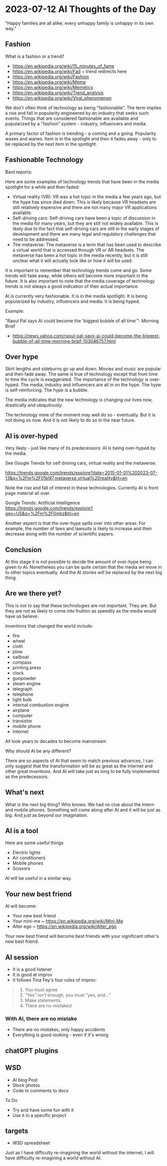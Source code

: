 # 2023-07-12 AI Thoughts of the Day

 "Happy families are all alike; every unhappy family is unhappy in its own way."

## Fashion

What is a fashion or a trend?

* https://en.wikipedia.org/wiki/15_minutes_of_fame
* https://en.wikipedia.org/wiki/Fad ~ trend redirects here
* https://en.wikipedia.org/wiki/Fashion
* https://en.wikipedia.org/wiki/Meme
* https://en.wikipedia.org/wiki/Memetics
* https://en.wikipedia.org/wiki/Trend_analysis
* https://en.wikipedia.org/wiki/Viral_phenomenon


We don't often think of technology as being "fashionable". The term implies a rise and fall in popularity engineered by an industry that seeks such events. Things that are considered fashionable are available and popularized by a "fashion" system - industry, influencers and media.

A primary factor of fashion is trending - a coming and a going. Popularity waxes and wanes. Item is in the spotlight and then it fades away - only to be replaced by the next item in the spotlight.

## Fashionable Technology

Bard reports:

Here are some examples of technology trends that have been in the media spotlight for a while and then faded:

* Virtual reality (VR): VR was a hot topic in the media a few years ago, but the hype has since died down. This is likely because VR headsets are still relatively expensive and there are not many major VR applications available.
* Self-driving cars: Self-driving cars have been a topic of discussion in the media for many years, but they are still not widely available. This is likely due to the fact that self-driving cars are still in the early stages of development and there are many legal and regulatory challenges that need to be addressed.
* The metaverse: The metaverse is a term that has been used to describe a virtual world that is accessed through VR or AR headsets. The metaverse has been a hot topic in the media recently, but it is still unclear what it will actually look like or how it will be used.

It is important to remember that technology trends come and go. Some trends will fade away, while others will become more important in the future. It is also important to note that the media coverage of technology trends is not always a good indication of their actual importance.

AI is currently very fashionable. It is in the media spotlight. It is being popularized by industry, influencers and media. It is being hyped.

Example:

"Raoul Pal says AI could become the 'biggest bubble of all time'": Morning Brief
* https://news.yahoo.com/raoul-pal-says-ai-could-become-the-biggest-bubble-of-all-time-morning-brief-103046757.html

## Over hype

Skirt lengths and sideburns go up and down. Movies and music are popular and then fade away. The same is true of technology except that from time to time the cycle is exaggerated. The importance of the technology is over-hyped. The media, industry and influencers are all in on the hype. The hype is self-reinforcing. The hype is a bubble.

The media indicates that the new technology is changing our lives now, drastically and ubiquitously.

The technology mme of the moment may well do so - eventually. But it is not doing so now. And it is not likely to do so in the near future.

## AI is over-hyped

Very likely - just like many of its predecessors: AI is being over-hyped by the media.

See Google Trends for self driving cars, virtual reality and the metaverse:

https://trends.google.com/trends/explore?date=2015-01-01%202023-07-13&q=%2Fm%2F01kl97,metaverse,virtual%20reality&hl=en

Note the rise and fall of interest in these technologies.
Currently AI is front page material all over.

Google Trends: Artificial Intelligence
https://trends.google.com/trends/explore?geo=US&q=%2Fm%2F0mkz&hl=en

Another aspect is that the over-hype spills over into other areas. For example, the number of laws and lawsuits is likely to increase and then decrease along with the number of scientific papers.

<find the paper I wrote on Automated Vehicles>

## Conclusion

At this stage it is not possible to decide the amount of over-hype being given to AI. Nonetheless you can be quite certain that the media wil move in to other topics eventually. And the AI stories will be replaced by the next big thing.


## Are we there yet?

This is not to say that these technologies are not important. They are. But they are not as likely to come into fruition as speedily as the media would have us believe.

Inventions that changed the world include:

* fire
* wheel
* cloth
* plow
* sailboat
* compass
* printing press
* clock
* gunpowder
* steam engine
* telegraph
* telephone
* light bulb
* internal combustion engine
* airplane
* computer
* transistor
* mobile phone
* internet

All took years to decades to become mainstream

Why should AI be any different?

There are so aspects of AI that seem to match previous advances, I can only suggest that the transformation will be as great as the internet and other great inventions. And AI will take just as long to be fully implemented as the predecessors.

## What's next

What is the next big thing? Who knows. We had no clue about the Intern and mobile phones. Something will come along after AI and it will be just as big. And just as beyond our imagination.


## AI is a tool

Here are some  useful things

* Electric lights
* Air conditioners
* Mobile phones
* Scissors

AI will be useful in a similar way.


## Your new best friend

AI will become:

* Your new best friend
* Your mini-me ~ https://en.wikipedia.org/wiki/Mini-Me
* Alter ego ~ https://en.wikipedia.org/wiki/Alter_ego

Your new best friend will become best friends with your significant other's new best friend.

## AI session

* It is a good listener
* It is good at improv
* It follows Tina Fey's four rules of improv:

>1. You must agree
>2. “Yes” isn’t enough, you must “yes, and…”
>3. Make statements.
>4. There are no mistakes!

### With AI, there are no mistake

* There are no mistakes, only happy accidents
* Everything is good-looking - even if it's wrong

## chatGPT plugins



## WSD

* AI blog Post
* Stock photos
* Code to comments to docs

To Do

* Try and have some fun with it
* Use it in a specific project

## targets

* WSD spreadsheet

Just as I have difficulty re-imagining the world without the internet, I will have difficulty re-imagining a world without AI.
